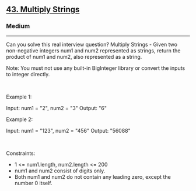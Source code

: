 <h2><a href="https://leetcode.com/problems/multiply-strings/">43. Multiply Strings</a></h2><h3>Medium</h3><hr>Can you solve this real interview question? Multiply Strings - Given two non-negative integers num1 and num2 represented as strings, return the product of num1 and num2, also represented as a string.

Note: You must not use any built-in BigInteger library or convert the inputs to integer directly.

 

Example 1:

Input: num1 = "2", num2 = "3"
Output: "6"


Example 2:

Input: num1 = "123", num2 = "456"
Output: "56088"


 

Constraints:

 * 1 <= num1.length, num2.length <= 200
 * num1 and num2 consist of digits only.
 * Both num1 and num2 do not contain any leading zero, except the number 0 itself.